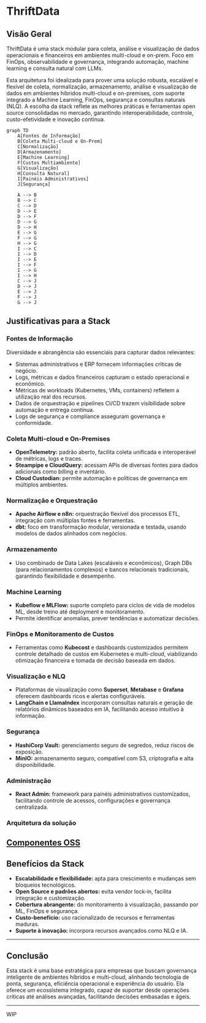 
# ThriftData

## Visão Geral

ThriftData é uma stack modular para coleta, análise e visualização de dados operacionais e financeiros em ambientes multi-cloud e on-prem. Foco em FinOps, observabilidade e governança, integrando automação, machine learning e consulta natural com LLMs.

Esta arquitetura foi idealizada para prover uma solução robusta, escalável e flexível de coleta, normalização, armazenamento, análise e visualização de dados em ambientes híbridos multi-cloud e on-premises, com suporte integrado a Machine Learning, FinOps, segurança e consultas naturais (NLQ). A escolha da stack reflete as melhores práticas e ferramentas open source consolidadas no mercado, garantindo interoperabilidade, controle, custo-efetividade e inovação contínua.

```mermaid
graph TD
    A[Fontes de Informação]
    B[Coleta Multi-cloud e On-Prem]
    C[Normalização]
    D[Armazenamento]
    E[Machine Learning]
    F[Custos Multiambiente]
    G[Visualização]
    H[Consulta Natural]
    I[Painéis Administrativos]
    J[Segurança]

    A --> B
    B --> C
    C --> D
    D --> E
    D --> F
    D --> G
    D --> H
    E --> G
    F --> G
    H --> G
    I --> C
    I --> D
    I --> E
    I --> F
    I --> G
    I --> H
    C --> J
    D --> J
    E --> J
    F --> J
    G --> J
```

## Justificativas para a Stack

### Fontes de Informação

Diversidade e abrangência são essenciais para capturar dados relevantes:
- Sistemas administrativos e ERP fornecem informações críticas de negócio.
- Logs, métricas e dados financeiros capturam o estado operacional e econômico.
- Métricas de workloads (Kubernetes, VMs, containers) refletem a utilização real dos recursos.
- Dados de orquestração e pipelines CI/CD trazem visibilidade sobre automação e entrega contínua.
- Logs de segurança e compliance asseguram governança e conformidade.

### Coleta Multi-cloud e On-Premises

- **OpenTelemetry:** padrão aberto, facilita coleta unificada e interoperável de métricas, logs e traces.
- **Steampipe e CloudQuery:** acessam APIs de diversas fontes para dados adicionais como billing e inventário.
- **Cloud Custodian:** permite automação e políticas de governança em múltiplos ambientes.

### Normalização e Orquestração

- **Apache Airflow e n8n:** orquestração flexível dos processos ETL, integração com múltiplas fontes e ferramentas.
- **dbt:** foco em transformação modular, versionada e testada, usando modelos de dados alinhados com negócios.

### Armazenamento

- Uso combinado de Data Lakes (escaláveis e econômicos), Graph DBs (para relacionamentos complexos) e bancos relacionais tradicionais, garantindo flexibilidade e desempenho.

### Machine Learning

- **Kubeflow e MLFlow:** suporte completo para ciclos de vida de modelos ML, desde treino até deployment e monitoramento.
- Permite identificar anomalias, prever tendências e automatizar decisões.

### FinOps e Monitoramento de Custos

- Ferramentas como **Kubecost** e dashboards customizados permitem controle detalhado de custos em Kubernetes e multi-cloud, viabilizando otimização financeira e tomada de decisão baseada em dados.

### Visualização e NLQ

- Plataformas de visualização como **Superset**, **Metabase** e **Grafana** oferecem dashboards ricos e alertas configuráveis.
- **LangChain e LlamaIndex** incorporam consultas naturais e geração de relatórios dinâmicos baseados em IA, facilitando acesso intuitivo à informação.

### Segurança

- **HashiCorp Vault:** gerenciamento seguro de segredos, reduz riscos de exposição.
- **MinIO:** armazenamento seguro, compatível com S3, criptografia e alta disponibilidade.

### Administração

- **React Admin:** framework para painéis administrativos customizados, facilitando controle de acessos, configurações e governança centralizada.

### Arquitetura da solução

[Componentes OSS](https://www.mermaidchart.com/raw/9899d941-c9c9-4c6b-b4ba-e72ee08fcbe7?theme=light&version=v0.1&format=svg)
---

## Benefícios da Stack

- **Escalabilidade e flexibilidade:** apta para crescimento e mudanças sem bloqueios tecnológicos.
- **Open Source e padrões abertos:** evita vendor lock-in, facilita integração e customização.
- **Cobertura abrangente:** do monitoramento à visualização, passando por ML, FinOps e segurança.
- **Custo-benefício:** uso racionalizado de recursos e ferramentas maduras.
- **Suporte à inovação:** incorpora recursos avançados como NLQ e IA.

---

## Conclusão

Esta stack é uma base estratégica para empresas que buscam governança inteligente de ambientes híbridos e multi-cloud, alinhando tecnologia de ponta, segurança, eficiência operacional e experiência do usuário. Ela oferece um ecossistema integrado, capaz de suportar desde operações críticas até análises avançadas, facilitando decisões embasadas e ágeis.

---

WIP
